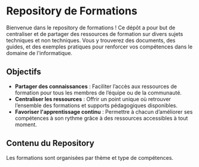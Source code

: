 # Repository de Formations

Bienvenue dans le repository de formations ! Ce dépôt a pour but de centraliser et de partager des ressources de formation sur divers sujets techniques et non techniques. Vous y trouverez des documents, des guides, et des exemples pratiques pour renforcer vos compétences dans le domaine de l'informatique.

## Objectifs

- **Partager des connaissances** : Faciliter l’accès aux ressources de formation pour tous les membres de l’équipe ou de la communauté.
- **Centraliser les ressources** : Offrir un point unique où retrouver l’ensemble des formations et supports pédagogiques disponibles.
- **Favoriser l'apprentissage continu** : Permettre à chacun d’améliorer ses compétences à son rythme grâce à des ressources accessibles à tout moment.

## Contenu du Repository

Les formations sont organisées par thème et type de compétences.
